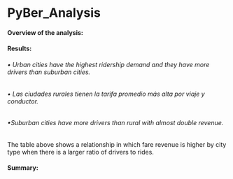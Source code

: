 # PyBer_Analysis

#### Overview of the analysis:
#### Results:

###### • Urban cities have the highest ridership demand and they have more drivers than suburban cities.
###### • Las ciudades rurales tienen la tarifa promedio más alta por viaje y conductor.
###### •Suburban cities have more drivers than rural with almost double revenue.
The table above shows a relationship in which fare revenue is higher by city type when there is a larger ratio of drivers to rides.

#### Summary:

